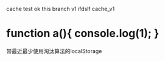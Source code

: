 cache test ok
this branch v1
ifdslf
cache_v1

function a(){
	console.log(1);
}
=====

带最近最少使用淘汰算法的localStorage
